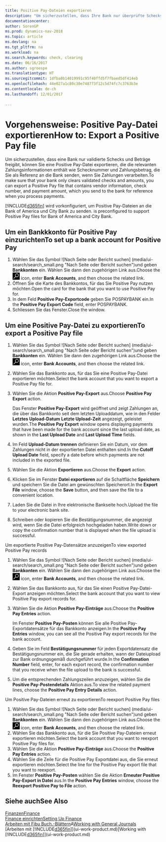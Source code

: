 ```yaml
---
title: Positive Pay-Dateien exportieren
description: "Um sicherzustellen, dass Ihre Bank nur überprüfte Schecks und Beträge freigibt, können Sie ihr eine Positive Pay Datei senden, die die Daten für Kreditoren, Schecks und Zahlungsinformationen enthält."
documentationcenter: 
author: SorenGP
ms.prod: dynamics-nav-2018
ms.topic: article
ms.devlang: na
ms.tgt_pltfrm: na
ms.workload: na
ms.search.keywords: check, clearing
ms.date: 06/16/2017
ms.author: sgroespe
ms.translationtype: HT
ms.sourcegitcommit: 1dfba8b14019991c95f40ffd5f7fbaed5df414eb
ms.openlocfilehash: 44e027a1c80c30e748773f12c5d74fc7c3763b3e
ms.contentlocale: de-ch
ms.lasthandoff: 12/01/2017

---
```

# <a name="how-to-export-a-positive-pay-file"></a><span data-ttu-id="1cdf0-103">Vorgehensweise: Positive Pay-Datei exportieren</span><span class="sxs-lookup"><span data-stu-id="1cdf0-103">How to: Export a Positive Pay file</span></span>
<span data-ttu-id="1cdf0-104">Um sicherzustellen, dass eine Bank nur validierte Schecks und Beträge freigibt, können Sie eine Positive Pay-Datei exportieren, die die relevanten Zahlungsinformationen enthält wie Schecknummer und Zahlungsbetrag, die Sie als Referenz an die Bank senden, wenn Sie Zahlungen verarbeiten.</span><span class="sxs-lookup"><span data-stu-id="1cdf0-104">To make sure that your bank only clears validated checks and amounts, you can export a Positive Pay file that contains vendor information, check number, and payment amount, which you send to the bank for reference when you process payments.</span></span>

[!INCLUDE[d365fin](includes/d365fin_md.md)]<span data-ttu-id="1cdf0-105"> wird vorkonfiguriert, um Positive Pay-Dateien an die Bank of America und City Bank zu senden.</span><span class="sxs-lookup"><span data-stu-id="1cdf0-105"> is preconfigured to support Positive Pay files for Bank of America and City Bank.</span></span>

## <a name="to-set-up-a-bank-account-for-positive-pay"></a><span data-ttu-id="1cdf0-106">Um ein Bankkkonto für Positive Pay einzurichten</span><span class="sxs-lookup"><span data-stu-id="1cdf0-106">To set up a bank account for Positive Pay</span></span>
1. <span data-ttu-id="1cdf0-107">Wählen Sie das Symbol ![Nach Seite oder Bericht suchen] (media/ui-search/search_small.png "Nach Seite oder Bericht suchen")und geben **Bankkonten** ein. Wählen Sie dann den zugehörigen Link aus.</span><span class="sxs-lookup"><span data-stu-id="1cdf0-107">Choose the ![Search for Page or Report](media/ui-search/search_small.png "Search for Page or Report icon") icon, enter **Bank Accounts**, and then choose the related link.</span></span>
2. <span data-ttu-id="1cdf0-108">Öffnen Sie die Karte des Bankkontos, für das Sie Positive Pay nutzen möchten.</span><span class="sxs-lookup"><span data-stu-id="1cdf0-108">Open the card for the bank that you want to use Positive Pay for.</span></span>
3. <span data-ttu-id="1cdf0-109">In dem Feld **Positive Pay-Exportcode** geben Sie POSPAYBANK ein.</span><span class="sxs-lookup"><span data-stu-id="1cdf0-109">In the **Positive Pay Export Code** field, enter POSPAYBANK.</span></span>
4. <span data-ttu-id="1cdf0-110">Schliessen Sie das Fenster.</span><span class="sxs-lookup"><span data-stu-id="1cdf0-110">Close the window.</span></span>

## <a name="to-export-a-positive-pay-file"></a><span data-ttu-id="1cdf0-111">Um eine Positive Pay-Datei zu exportieren</span><span class="sxs-lookup"><span data-stu-id="1cdf0-111">To export a Positive Pay file</span></span>
1. <span data-ttu-id="1cdf0-112">Wählen Sie das Symbol ![Nach Seite oder Bericht suchen] (media/ui-search/search_small.png "Nach Seite oder Bericht suchen")und geben **Bankkonten** ein. Wählen Sie dann den zugehörigen Link aus.</span><span class="sxs-lookup"><span data-stu-id="1cdf0-112">Choose the ![Search for Page or Report](media/ui-search/search_small.png "Search for Page or Report icon") icon, enter **Bank Accounts**, and then choose the related link.</span></span>
2. <span data-ttu-id="1cdf0-113">Wählen Sie das Bankkonto aus, für das Sie eine Positive Pay-Datei exportieren möchten.</span><span class="sxs-lookup"><span data-stu-id="1cdf0-113">Select the bank account that you want to export a Positive Pay file for.</span></span>
3. <span data-ttu-id="1cdf0-114">Wählen Sie die Aktion **Positive Pay-Export** aus.</span><span class="sxs-lookup"><span data-stu-id="1cdf0-114">Choose **Positive Pay Export** action.</span></span>

    <span data-ttu-id="1cdf0-115">Das Fenster **Positive Pay-Export** wird geöffnet und zeigt Zahlungen an, die über das Bankkonto seit dem letzten Uploaddatum, wie in den Felder **Letztes Upload-Datum** **Letzte Upload-Zeit** angezeigt, geleistet wurden.</span><span class="sxs-lookup"><span data-stu-id="1cdf0-115">The **Positive Pay Export** window opens displaying payments that have been made for the bank account since the last upload date, as shown in the **Last Upload Date** and **Last Upload Time** fields.</span></span>
4. <span data-ttu-id="1cdf0-116">Im Feld **Upload-Datum trennen** definieren Sie ein Datum, vor dem Zahlungen nicht in der exportierten Datei enthalten sind.</span><span class="sxs-lookup"><span data-stu-id="1cdf0-116">In the **Cutoff Upload Date** field, specify a date before which payments are not included in the exported file.</span></span>
5. <span data-ttu-id="1cdf0-117">Wählen Sie die Aktion **Exportieren** aus.</span><span class="sxs-lookup"><span data-stu-id="1cdf0-117">Choose the **Export** action.</span></span>
6. <span data-ttu-id="1cdf0-118">Klicken Sie im Fenster **Datei exportieren** auf die Schaltfläche **Speichern** und speichern Sie die Datei am gewünschten Speicherort.</span><span class="sxs-lookup"><span data-stu-id="1cdf0-118">In the **Export File** window, choose the **Save** button, and then save the file to a convenient location.</span></span>
7. <span data-ttu-id="1cdf0-119">Laden Sie die Datei in Ihre elektronische Bankseite hoch.</span><span class="sxs-lookup"><span data-stu-id="1cdf0-119">Upload the file to your electronic bank site.</span></span>
8. <span data-ttu-id="1cdf0-120">Schreiben oder kopieren Sie die Bestätigungsnummer, die angezeigt wird, wenn Sie die Datei erfolgreich hochgeladen haben.</span><span class="sxs-lookup"><span data-stu-id="1cdf0-120">Write down or copy the confirmation number that is displayed when the file upload is successful.</span></span>

<span data-ttu-id="1cdf0-121">Um exportierte Positive Pay-Datensätze anzuzeigen</span><span class="sxs-lookup"><span data-stu-id="1cdf0-121">To view exported Positive Pay records</span></span>

1. <span data-ttu-id="1cdf0-122">Wählen Sie das Symbol ![Nach Seite oder Bericht suchen] (media/ui-search/search_small.png "Nach Seite oder Bericht suchen")und geben **Bankkonten** ein. Wählen Sie dann den zugehörigen Link aus.</span><span class="sxs-lookup"><span data-stu-id="1cdf0-122">Choose the ![Search for Page or Report](media/ui-search/search_small.png "Search for Page or Report icon") icon, enter **Bank Accounts**, and then choose the related link.</span></span>
2. <span data-ttu-id="1cdf0-123">Wählen Sie das Bankkonto aus, für das Sie einen Positive Pay-Datei-Export anzeigen möchten.</span><span class="sxs-lookup"><span data-stu-id="1cdf0-123">Select the bank account that you want to view Positive Pay export records for.</span></span>
3. <span data-ttu-id="1cdf0-124">Wählen Sie die Aktion **Positive Pay-Einträge** aus.</span><span class="sxs-lookup"><span data-stu-id="1cdf0-124">Choose the **Positive Pay Entries** action.</span></span>

    <span data-ttu-id="1cdf0-125">Im Fenster **Positive Pay-Posten** können Sie alle Positive Pay-Exportdatensätze für das Bankkonto anzeigen.</span><span class="sxs-lookup"><span data-stu-id="1cdf0-125">In the **Positive Pay Entries** window, you can see all the Positive Pay export records for the bank account.</span></span>
4. <span data-ttu-id="1cdf0-126">Geben Sie im Feld **Bestätigungsnummer** für jeden Exportdatensatz die Bestätigungsnummer ein, die Sie gerade erhalten, wann der Dateiupload zur Bank ordnungsgemäß durchgeführt wurde.</span><span class="sxs-lookup"><span data-stu-id="1cdf0-126">In the **Confirmation Number** field, enter, for each export record, the confirmation number that you receive when the file upload to the bank is successful.</span></span>
5. <span data-ttu-id="1cdf0-127">Um die entsprechenden Zahlungszeilen anzuzeigen, wählen Sie die **Positive Pay-Postendetails** Aktion aus.</span><span class="sxs-lookup"><span data-stu-id="1cdf0-127">To view the related payment lines, choose the **Positive Pay Entry Details** action.</span></span>

<span data-ttu-id="1cdf0-128">Um Positive Pay-Dateien erneut zu exportieren</span><span class="sxs-lookup"><span data-stu-id="1cdf0-128">To reexport Positive Pay files</span></span>

1. <span data-ttu-id="1cdf0-129">Wählen Sie das Symbol ![Nach Seite oder Bericht suchen] (media/ui-search/search_small.png "Nach Seite oder Bericht suchen")und geben **Bankkonten** ein. Wählen Sie dann den zugehörigen Link aus.</span><span class="sxs-lookup"><span data-stu-id="1cdf0-129">Choose the ![Search for Page or Report](media/ui-search/search_small.png "Search for Page or Report icon") icon, enter **Bank Accounts**, and then choose the related link.</span></span>
2. <span data-ttu-id="1cdf0-130">Wählen Sie das Bankkonto aus, für die Sie Positive Pay-Dateien erneut exportieren möchten.</span><span class="sxs-lookup"><span data-stu-id="1cdf0-130">Select the bank account that you want to reexport Positive Pay files for.</span></span>
3. <span data-ttu-id="1cdf0-131">Wählen Sie die Aktion **Positive Pay-Einträge** aus.</span><span class="sxs-lookup"><span data-stu-id="1cdf0-131">Choose the **Positive Pay Entries** action.</span></span>
4. <span data-ttu-id="1cdf0-132">Wählen Sie die Zeile für die Positive Pay Exportdatei aus, die Sie erneut  exportieren möchten.</span><span class="sxs-lookup"><span data-stu-id="1cdf0-132">Select the line for the Positive Pay export file that you want to reexport.</span></span>
5. <span data-ttu-id="1cdf0-133">Im Fenster **Positive Pay-Posten** wählen Sie die Aktion **Erneuter Positive Pay-Export in Datei** aus.</span><span class="sxs-lookup"><span data-stu-id="1cdf0-133">In the **Positive Pay Entries** window, choose the **Reexport Positive Pay to File** action.</span></span>

## <a name="see-also"></a><span data-ttu-id="1cdf0-134">Siehe auch</span><span class="sxs-lookup"><span data-stu-id="1cdf0-134">See Also</span></span>
[<span data-ttu-id="1cdf0-135">Finanzen</span><span class="sxs-lookup"><span data-stu-id="1cdf0-135">Finance</span></span>](finance.md)  
[<span data-ttu-id="1cdf0-136">Finance einrichten</span><span class="sxs-lookup"><span data-stu-id="1cdf0-136">Setting Up Finance</span></span>](finance-setup-finance.md)  
<span data-ttu-id="1cdf0-137">[Arbeiten mit Fibu Buch.-Blättern](ui-work-general-journals.md)A</span><span class="sxs-lookup"><span data-stu-id="1cdf0-137">[Working with General Journals](ui-work-general-journals.md)</span></span>  
<span data-ttu-id="1cdf0-138">[Arbeiten mit [!INCLUDE[d365fin](includes/d365fin_md.md)]](ui-work-product.md)</span><span class="sxs-lookup"><span data-stu-id="1cdf0-138">[Working with [!INCLUDE[d365fin](includes/d365fin_md.md)]](ui-work-product.md)</span></span>

